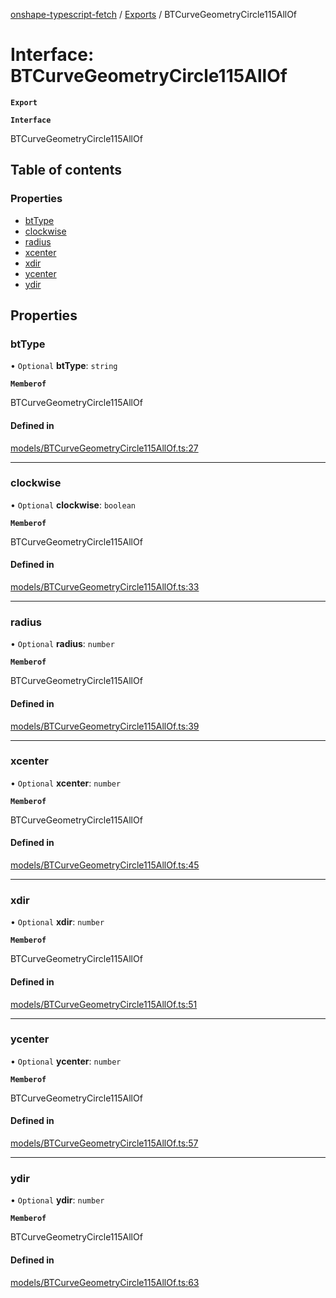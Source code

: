 [onshape-typescript-fetch](../README.md) / [Exports](../modules.md) / BTCurveGeometryCircle115AllOf

# Interface: BTCurveGeometryCircle115AllOf

**`Export`**

**`Interface`**

BTCurveGeometryCircle115AllOf

## Table of contents

### Properties

- [btType](BTCurveGeometryCircle115AllOf.md#bttype)
- [clockwise](BTCurveGeometryCircle115AllOf.md#clockwise)
- [radius](BTCurveGeometryCircle115AllOf.md#radius)
- [xcenter](BTCurveGeometryCircle115AllOf.md#xcenter)
- [xdir](BTCurveGeometryCircle115AllOf.md#xdir)
- [ycenter](BTCurveGeometryCircle115AllOf.md#ycenter)
- [ydir](BTCurveGeometryCircle115AllOf.md#ydir)

## Properties

### btType

• `Optional` **btType**: `string`

**`Memberof`**

BTCurveGeometryCircle115AllOf

#### Defined in

[models/BTCurveGeometryCircle115AllOf.ts:27](https://github.com/toebes/onshape-typescript-fetch/blob/3e11ae1/models/BTCurveGeometryCircle115AllOf.ts#L27)

___

### clockwise

• `Optional` **clockwise**: `boolean`

**`Memberof`**

BTCurveGeometryCircle115AllOf

#### Defined in

[models/BTCurveGeometryCircle115AllOf.ts:33](https://github.com/toebes/onshape-typescript-fetch/blob/3e11ae1/models/BTCurveGeometryCircle115AllOf.ts#L33)

___

### radius

• `Optional` **radius**: `number`

**`Memberof`**

BTCurveGeometryCircle115AllOf

#### Defined in

[models/BTCurveGeometryCircle115AllOf.ts:39](https://github.com/toebes/onshape-typescript-fetch/blob/3e11ae1/models/BTCurveGeometryCircle115AllOf.ts#L39)

___

### xcenter

• `Optional` **xcenter**: `number`

**`Memberof`**

BTCurveGeometryCircle115AllOf

#### Defined in

[models/BTCurveGeometryCircle115AllOf.ts:45](https://github.com/toebes/onshape-typescript-fetch/blob/3e11ae1/models/BTCurveGeometryCircle115AllOf.ts#L45)

___

### xdir

• `Optional` **xdir**: `number`

**`Memberof`**

BTCurveGeometryCircle115AllOf

#### Defined in

[models/BTCurveGeometryCircle115AllOf.ts:51](https://github.com/toebes/onshape-typescript-fetch/blob/3e11ae1/models/BTCurveGeometryCircle115AllOf.ts#L51)

___

### ycenter

• `Optional` **ycenter**: `number`

**`Memberof`**

BTCurveGeometryCircle115AllOf

#### Defined in

[models/BTCurveGeometryCircle115AllOf.ts:57](https://github.com/toebes/onshape-typescript-fetch/blob/3e11ae1/models/BTCurveGeometryCircle115AllOf.ts#L57)

___

### ydir

• `Optional` **ydir**: `number`

**`Memberof`**

BTCurveGeometryCircle115AllOf

#### Defined in

[models/BTCurveGeometryCircle115AllOf.ts:63](https://github.com/toebes/onshape-typescript-fetch/blob/3e11ae1/models/BTCurveGeometryCircle115AllOf.ts#L63)
